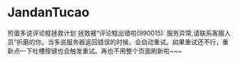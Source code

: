 # JandanTucao
煎蛋多说评论框拯救计划
拯救被“评论框出错啦(990015): 服务异常,请联系客服人员”折磨的你。当多说服务器返回错误的时候，会自动重试。如果重试还不行，重新点一下吐槽按键也会触发重试。再也不用整个页面刷新啦~~~
